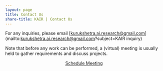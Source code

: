 ```yaml
---
layout: page
title: Contact Us
share-title: KAIR | Contact Us
---
```


For any inquiries, please email [kurukshetra.ai.research@gmail.com](mailto:kurukshetra.ai.research@gmail.com?subject=KAIR inquiry)

Note that before any work can be performed, a (virtual) meeting is usually held to gather requirements and discuss projects.

<div style="text-align: center;">
<a href="https://calendly.com/kurukshetra-ai-research" class="schedule-btn actionbtn">
  <span class="far fa-calendar-check" aria-hidden="true"></span>
  Schedule Meeting
</a>
</div>